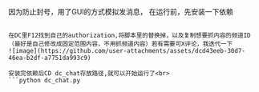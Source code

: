 因为防止封号，用了GUI的方式模拟发消息， 在运行前，先安装一下依赖<br>

```pip install pyautogui pyperclip

在DC里F12找到自己的authorization,将脚本里的替换掉，以及复制想要抓内容的频道ID （最好是自己修改成固定范围内容，不用抓频道内容）若有需要可X评论，我迭代一下 
![image](https://github.com/user-attachments/assets/dcd43eeb-30d7-46ea-b2df-a7751da993c9)

安装完依赖后CD dc_chat存放路径,就可以开始运行了<br>
```python dc_chat.py
